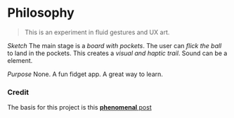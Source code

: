 # Philosophy

> This is an experiment in fluid gestures and UX art.

_Sketch_
The main stage is a _board with pockets_.
The user can _flick the ball_ to land in the pockets.
This creates a _visual and haptic trail_.
Sound can be a element.

_Purpose_
None. A fun fidget app.
A great way to learn.
 
 
### Credit 
The basis for this project is this [**phenomenal** post](https://medium.com/@nathangitter/building-fluid-interfaces-ios-swift-9732bb934bf5)
